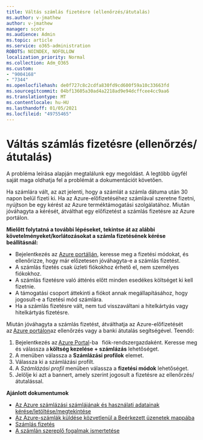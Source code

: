 ```yaml
---
title: Váltás számlás fizetésre (ellenőrzés/átutalás)
ms.author: v-jmathew
author: v-jmathew
manager: scotv
ms.audience: Admin
ms.topic: article
ms.service: o365-administration
ROBOTS: NOINDEX, NOFOLLOW
localization_priority: Normal
ms.collection: Adm_O365
ms.custom:
- "9004168"
- "7344"
ms.openlocfilehash: de0f727c8c2cdfa830fd9cd600f59a10c33663fd
ms.sourcegitcommit: 04bf13605a30ad4a2218ad9e94dcffcee4cc9aa6
ms.translationtype: MT
ms.contentlocale: hu-HU
ms.lasthandoff: 01/05/2021
ms.locfileid: "49755465"
---
```

# <a name="switch-to-pay-by-invoice-checkwire-transfer"></a>Váltás számlás fizetésre (ellenőrzés/átutalás)

A probléma leírása alapján megtalálunk egy megoldást. A legtöbb ügyfél saját maga oldhatja fel a problémát a dokumentációt követően.

Ha számlára vált, az azt jelenti, hogy a számlát a számla dátuma után 30 napon belül fizeti ki. Ha az Azure-előfizetéséhez számlával szeretne fizetni, nyújtson be egy kérést az Azure terméktámogatási szolgálatához. Miután jóváhagyta a kérését, átválthat egy előfizetést a számlás fizetésre az Azure portálon.

**Mielőtt folytatná a további lépéseket, tekintse át az alábbi követelményeket/korlátozásokat a számla fizetésének kérése beállításnál:**

- Bejelentkezés az [Azure portálján](https://portal.azure.com/), keresse meg a fizetési módokat, és ellenőrizze, hogy már előzetesen jóváhagyta-e a számlás fizetést.
- A számlás fizetés csak üzleti fiókokhoz érhető el, nem személyes fiókokhoz.
- A számlás fizetésre való áttérés előtt minden esedékes költséget ki kell fizetnie.
- A támogatási csoport áttekinti a fiókot annak megállapításához, hogy jogosult-e a fizetési mód számlára.
- Ha a számlás fizetésre vált, nem tud visszaváltani a hitelkártyás vagy hitelkártyás fizetésre.

Miután jóváhagyta a számlás fizetést, átválthatja az Azure-előfizetését az [Azure portálon](https://portal.azure.com/)az ellenőrzés vagy a banki átutalás segítségével.
Teendő:

1. Bejelentkezés az [Azure Portal](https://portal.azure.com/)-ba   fiók-rendszergazdaként. Keresse meg és válassza a **költség kezelése + számlázás** lehetőséget.
2. A menüben válassza a **Számlázási profilok** elemet.
3. Válassza ki a számlázási profilt.
4. A *Számlázási profil* menüben válassza a **fizetési módok** lehetőséget.
5. Jelölje ki azt a bannert, amely szerint jogosult a fizetésre az ellenőrzés/átutalással.

**Ajánlott dokumentumok**

- [Az Azure számlázási számlájának és használati adatainak kérése/letöltése/megtekintése](https://docs.microsoft.com/azure/billing/billing-download-azure-invoice-daily-usage-date)
- [Az Azure-számlák küldése közvetlenül a Beérkezett üzenetek mappába](https://docs.microsoft.com/azure/billing/billing-download-azure-invoice-daily-usage-date)
- [Számlás fizetés](https://docs.microsoft.com/azure/billing/billing-how-to-pay-by-invoice)
- [A számlán szereplő fogalmak ismertetése](https://docs.microsoft.com/azure/billing/billing-understand-your-invoice)
